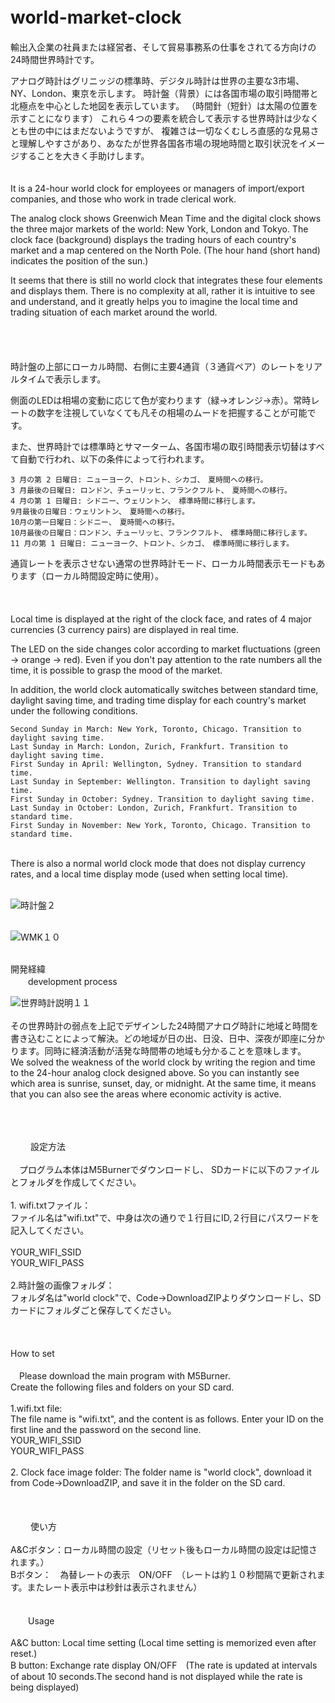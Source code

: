 # world-market-clock　

輸出入企業の社員または経営者、そして貿易事務系の仕事をされてる方向けの24時間世界時計です。

 アナログ時計はグリニッジの標準時、デジタル時計は世界の主要な3市場、NY、London、東京を示します。
 時計盤（背景）には各国市場の取引時間帯と北極点を中心とした地図を表示しています。
 （時間針（短針）は太陽の位置を示すことになります）
 これら４つの要素を統合して表示する世界時計は少なくとも世の中にはまだないようですが、
 複雑さは一切なくむしろ直感的な見易さと理解しやすさがあり、あなたが世界各国各市場の現地時間と取引状況をイメージすることを大きく手助けします。<br>
<br>
 <br>
  It is a 24-hour world clock for employees or managers of import/export companies, 
 and those who work in trade clerical work.

  The analog clock shows Greenwich Mean Time and the digital clock shows the three major markets of the world: New York, London and Tokyo.
  The clock face (background) displays the trading hours of each country's market and a map centered on the North Pole.
  (The hour hand (short hand) indicates the position of the sun.)

  It seems that there is still no world clock that integrates these four elements and displays them.
  There is no complexity at all, rather it is intuitive to see and understand, 
 and it greatly helps you to imagine the local time and trading situation of each market around the world.<br>
<br>
<br>
<br>
<br>
 時計盤の上部にローカル時間、右側に主要4通貨（３通貨ペア）のレートをリアルタイムで表示します。

 側面のLEDは相場の変動に応じて色が変わります（緑→オレンジ→赤）。常時レートの数字を注視していなくても凡その相場のムードを把握することが可能です。


 また、世界時計では標準時とサマーターム、各国市場の取引時間表示切替はすべて自動で行われ、以下の条件によって行われます。


    3 月の第 2 日曜日: ニューヨーク、トロント、シカゴ、　夏時間への移行。
    3 月最後の日曜日: ロンドン、チューリッヒ、フランクフルト、　夏時間への移行。
    4 月の第 1 日曜日: シドニー、ウェリントン、　標準時間に移行します。
    9月最後の日曜日：ウェリントン、　夏時間への移行。
    10月の第一日曜日：シドニー、　夏時間への移行。
    10月最後の日曜日：ロンドン、チューリッヒ、フランクフルト、　標準時間に移行します。
    11 月の第 1 日曜日: ニューヨーク、トロント、シカゴ、　標準時間に移行します。



 通貨レートを表示させない通常の世界時計モード、ローカル時間表示モードもあります（ローカル時間設定時に使用）。<br>
<br>
<br>
<br>
Local time is displayed at the right of the clock face, and rates of 4 major currencies (3 currency pairs) are displayed in real time.

 The LED on the side changes color according to market fluctuations (green → orange → red). Even if you don't pay attention to the rate numbers all the time, it is possible to grasp the mood of the market.

  In addition, the world clock automatically switches between standard time, daylight saving time, 
 and trading time display for each country's market under the following conditions.



    Second Sunday in March: New York, Toronto, Chicago. Transition to daylight saving time.
    Last Sunday in March: London, Zurich, Frankfurt. Transition to daylight saving time.
    First Sunday in April: Wellington, Sydney. Transition to standard time.
    Last Sunday in September: Wellington. Transition to daylight saving time.
    First Sunday in October: Sydney. Transition to daylight saving time.
    Last Sunday in October: London, Zurich, Frankfurt. Transition to standard time.
    First Sunday in November: New York, Toronto, Chicago. Transition to standard time.
<br>
  There is also a normal world clock mode that does not display currency rates, and a local time display mode (used when setting local time).
<br>
<br>

![時計盤２](https://github.com/K-Yama2010/world-market-clock/assets/141997302/0057fc19-78ef-45b9-83e5-fb532547150c)
<br>
<br>

![WMK１０](https://github.com/K-Yama2010/world-market-clock/assets/141997302/e50f1cef-c35a-4891-97e2-8a16f973088b)

<br>
    開発経緯<br>
　　development process<br>

![世界時計説明１１](https://github.com/K-Yama2010/world-market-clock/assets/141997302/d3cca64b-a4a7-4d6e-9008-2d47101c1758)
<br>
<br>
その世界時計の弱点を上記でデザインした24時間アナログ時計に地域と時間を書き込むことによって解決。どの地域が日の出、日没、日中、深夜が即座に分かります。同時に経済活動が活発な時間帯の地域も分かることを意味します。<br>
We solved the weakness of the world clock by writing the region and time to the 24-hour analog clock designed above. So you can instantly see which area is sunrise, sunset, day, or midnight. At the same time, it means that you can also see the areas where economic activity is active.


<br>
<br>
<br>
　　 設定方法 <br>
 <br>
　プログラム本体はM5Burnerでダウンロードし、
    SDカードに以下のファイルとフォルダを作成してください。<br>
<br>
    1. wifi.txtファイル：<br>
    ファイル名は"wifi.txt"で、中身は次の通りで１行目にID,２行目にパスワードを記入してください。<br>
    <br>
    YOUR_WIFI_SSID<br>
    YOUR_WIFI_PASS<br>
 <br>
    2.時計盤の画像フォルダ：<br>
    フォルダ名は"world clock"で、Code→DownloadZIPよりダウンロードし、SDカードにフォルダごと保存してください。<br>
<br>
<br>
<br>
How to set <br>
 <br>
　Please download the main program with M5Burner.<br>
    Create the following files and folders on your SD card.<br>
<br>
    1.wifi.txt file: <br>
    The file name is "wifi.txt", and the content is as follows. Enter your ID on the first line and the password on the second line. <br>
    YOUR_WIFI_SSID<br>
    YOUR_WIFI_PASS<br>
 <br>
    2. Clock face image folder: The folder name is "world clock", download it from Code→DownloadZIP, and save it in the folder on the SD card.<br>
<br>
<br>
<br>
　　 使い方 <br>
 <br>
A&Cボタン：ローカル時間の設定（リセット後もローカル時間の設定は記憶されます。）<br>
Bボタン：　為替レートの表示　ON/OFF　（レートは約１０秒間隔で更新されます。またレート表示中は秒針は表示されません）<br>
<br>
<br>
　　Usage <br>
 <br>
A&C button: Local time setting (Local time setting is memorized even after reset.)<br>
B button: Exchange rate display ON/OFF　(The rate is updated at intervals of about 10 seconds.The second hand is not displayed while the rate is being displayed)<br>
<br>

    
